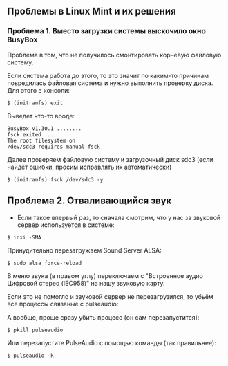 ## Проблемы в Linux Mint и их решения

### Проблема 1. Вместо загрузки системы выскочило окно BusyBox

Проблема в том, что не получилось смонтировать корневую файловую систему.

Если система работа до этого, то это значит по каким-то причинам повредилась файловая система и нужно выполнить проверку диска.
Для этого в консоли:
```
$ (initramfs) exit
```

Выведет что-то вроде:

```
BusyBox v1.30.1 ........
fsck exited ...
The root filesystem on
/dev/sdс3 requires manual fsck
```

Далее проверяем файловую систему и загрузочный диск sdc3 
(если найдёт ошибки, просим исправлять их автоматически)
```
$ (initramfs) fsck /dev/sdc3 -y
```

## Проблема 2. Отваливающийся звук

- Если такое впервый раз, то сначала смотрим, что у нас за звуковой сервер используется в системе:
```
$ inxi -SMA
```

Принудительно перезагружаем Sound Server ALSA:
```
$ sudo alsa force-reload
```

В меню звука (в правом углу) переключаем с "Встроенное аудио Цифровой стерео (IEC958)" на нашу звуковую карту.

Если это не помогло и звуковой сервер не перезагрузился, то убьём все процессы связаные с pulseaudio:

А вообще, проще сразу убить процесс (он сам перезапустится):

```
$ pkill pulseaudio
```

Или перезапустите PulseAudio с помощью команды (так правильнее):
```
$ pulseaudio -k
```
